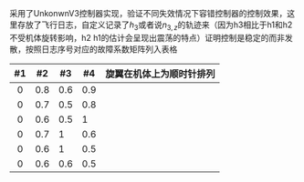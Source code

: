 采用了UnkonwnV3控制器实现，验证不同失效情况下容错控制器的控制效果，这里存放了飞行日志，自定义记录了$h_3$或者说$n_{3,z}$的轨迹来（因为h3相比于h1和h2不受机体旋转影响，h2 h1的估计会呈现出震荡的特点）证明控制是稳定的而非发散，按照日志序号对应的故障系数矩阵列入表格

| #1  | #2  | #3  | #4  | 旋翼在机体上为顺时针排列 |
|:---:| --- | --- | --- | ------------ |
| 0   | 0.8 | 0.6 | 0.9 |              |
| 0   | 0.7 | 0.5 | 0.8 |              |
| 0   | 0.6 | 0.5 | 1   |              |
| 0   | 0.7 | 1   | 0.6 |              |
| 0   | 0.6 | 1   | 0.5 |              |
| 0   | 0.6 | 0.6 | 0.5 |              |
